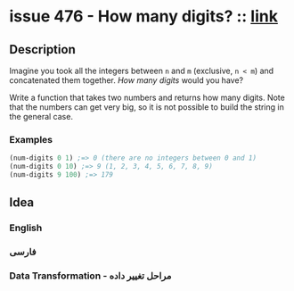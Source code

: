 # issue 476 - How many digits? :: [link](https://ericnormand.me/issues/476)

## Description

Imagine you took all the integers between `n` and `m` (exclusive, `n < m`) and concatenated them together. *How many digits* would you have? 

Write a function that takes two numbers and returns how many digits. 
Note that the numbers can get very big, so it is not possible to build the string in the general case.

### Examples
```clj
(num-digits 0 1) ;=> 0 (there are no integers between 0 and 1)
(num-digits 0 10) ;=> 9 (1, 2, 3, 4, 5, 6, 7, 8, 9)
(num-digits 9 100) ;=> 179
```

## Idea

### English

### فارسی


### Data Transformation - مراحل تغییر داده
```nim
```
